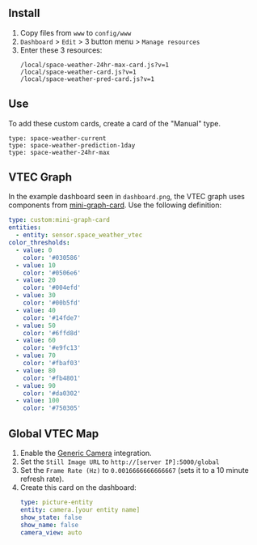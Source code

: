 ## Install
1. Copy files from `www` to `config/www`
2. `Dashboard` > `Edit` > 3 button menu > `Manage resources`
3. Enter these 3 resources:
   ```
   /local/space-weather-24hr-max-card.js?v=1
   /local/space-weather-card.js?v=1
   /local/space-weather-pred-card.js?v=1
   ```
## Use
To add these custom cards, create a card of the "Manual" type.

```
type: space-weather-current
type: space-weather-prediction-1day
type: space-weather-24hr-max
```

## VTEC Graph

In the example dashboard seen in `dashboard.png`, the VTEC graph uses components from [mini-graph-card](https://github.com/kalkih/mini-graph-card). Use the following definition:

```yaml
type: custom:mini-graph-card
entities:
  - entity: sensor.space_weather_vtec
color_thresholds:
  - value: 0
    color: '#030586'
  - value: 10
    color: '#0506e6'
  - value: 20
    color: '#004efd'
  - value: 30
    color: '#00b5fd'
  - value: 40
    color: '#14fde7'
  - value: 50
    color: '#6ffd8d'
  - value: 60
    color: '#e9fc13'
  - value: 70
    color: '#fbaf03'
  - value: 80
    color: '#fb4801'
  - value: 90
    color: '#da0302'
  - value: 100
    color: '#750305'
```
## Global VTEC Map

1. Enable the [Generic Camera](https://www.home-assistant.io/integrations/generic/) integration.
2. Set the `Still Image URL` to `http://[server IP]:5000/global`
3. Set the `Frame Rate (Hz)` to `0.0016666666666667` (sets it to a 10 minute refresh rate).
4. Create this card on the dashboard:
    ```yaml
    type: picture-entity
    entity: camera.[your entity name]
    show_state: false
    show_name: false
    camera_view: auto
    ```
